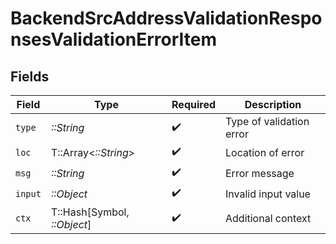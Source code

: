 # BackendSrcAddressValidationResponsesValidationErrorItem


## Fields

| Field                       | Type                        | Required                    | Description                 |
| --------------------------- | --------------------------- | --------------------------- | --------------------------- |
| `type`                      | *::String*                  | :heavy_check_mark:          | Type of validation error    |
| `loc`                       | T::Array<*::String*>        | :heavy_check_mark:          | Location of error           |
| `msg`                       | *::String*                  | :heavy_check_mark:          | Error message               |
| `input`                     | *::Object*                  | :heavy_check_mark:          | Invalid input value         |
| `ctx`                       | T::Hash[Symbol, *::Object*] | :heavy_check_mark:          | Additional context          |
